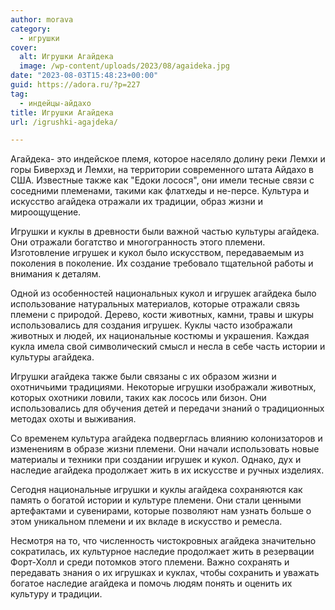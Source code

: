 ```yaml
---
author: morava
category:
  - игрушки
cover:
  alt: Игрушки Агайдека
  image: /wp-content/uploads/2023/08/agaideka.jpg
date: "2023-08-03T15:48:23+00:00"
guid: https://adora.ru/?p=227
tag:
  - индейцы-айдахо
title: Игрушки Агайдека
url: /igrushki-agajdeka/

---
```

Агайдека\- это индейское племя, которое населяло долину реки Лемхи и горы Биверхэд и Лемхи, на территории современного штата Айдахо в США. Известные также как "Едоки лосося", они имели тесные связи с соседними племенами, такими как флатхеды и не-персе. Культура и искусство агайдека отражали их традиции, образ жизни и мироощущение.

Игрушки и куклы в древности были важной частью культуры агайдека. Они отражали богатство и многогранность этого племени. Изготовление игрушек и кукол было искусством, передаваемым из поколения в поколение. Их создание требовало тщательной работы и внимания к деталям.

Одной из особенностей национальных кукол и игрушек агайдека было использование натуральных материалов, которые отражали связь племени с природой. Дерево, кости животных, камни, травы и шкуры использовались для создания игрушек. Куклы часто изображали животных и людей, их национальные костюмы и украшения. Каждая кукла имела свой символический смысл и несла в себе часть истории и культуры агайдека.

Игрушки агайдека также были связаны с их образом жизни и охотничьими традициями. Некоторые игрушки изображали животных, которых охотники ловили, таких как лосось или бизон. Они использовались для обучения детей и передачи знаний о традиционных методах охоты и выживания.

Со временем культура агайдека подверглась влиянию колонизаторов и изменениям в образе жизни племени. Они начали использовать новые материалы и техники при создании игрушек и кукол. Однако, дух и наследие агайдека продолжает жить в их искусстве и ручных изделиях.

Сегодня национальные игрушки и куклы агайдека сохраняются как память о богатой истории и культуре племени. Они стали ценными артефактами и сувенирами, которые позволяют нам узнать больше о этом уникальном племени и их вкладе в искусство и ремесла.

Несмотря на то, что численность чистокровных агайдека значительно сократилась, их культурное наследие продолжает жить в резервации Форт-Холл и среди потомков этого племени. Важно сохранять и передавать знания о их игрушках и куклах, чтобы сохранить и уважать богатое наследие агайдека и помочь людям понять и оценить их культуру и традиции.
